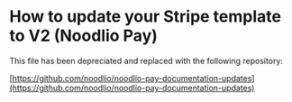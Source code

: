 
# How to update your Stripe template to V2 (Noodlio Pay)

This file has been depreciated and replaced with the following repository:

[https://github.com/noodlio/noodlio-pay-documentation-updates](https://github.com/noodlio/noodlio-pay-documentation-updates)